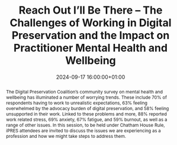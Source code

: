 ---
abstract: The Digital Preservation Coalition’s community survey on mental health and
  wellbeing has illuminated a number of worrying trends. These include 70% of respondents
  having to work to unrealistic expectations, 63% feeling overwhelmed by the advocacy
  burden of digital preservation, and 58% feeling unsupported in their work. Linked
  to these problems and more, 88% reported work related stress, 69% anxiety, 67% fatigue,
  and 59% burnout, as well as a range of other issues. In this session, to be held
  under Chatham House Rule, iPRES attendees are invited to discuss the issues we are
  experiencing as a profession and how we might take steps to address them.
creators:
- Elizabeth England
- Sharon McMeekin
date: 2024-09-17 16:00:00+01:00
document_url: null
grand_parent: iPRES
institutions: []
keywords:
- communications and advocacy for dp
- scaling up
landing_page_url: ''
language: eng
layout: publication
license: Creative Commons Attribution Share-Alike 4.0 (CC-BY-SA-4.0)
notes_url: https://docs.google.com/document/d/1xN-fwCFg-P67ql_YA4O66pP7yNS3IpFDC3W7YVU3BKY/edit#heading=h.aar4tupij1po
parent: iPRES 2024
publication_type: birds of a feather
size: null
slides_url: ''
source_name: iPRES
stream_url: ''
title: Reach Out I’ll Be There – The Challenges of Working in Digital Preservation
  and the Impact on Practitioner Mental Health and Wellbeing
year: 2024
---